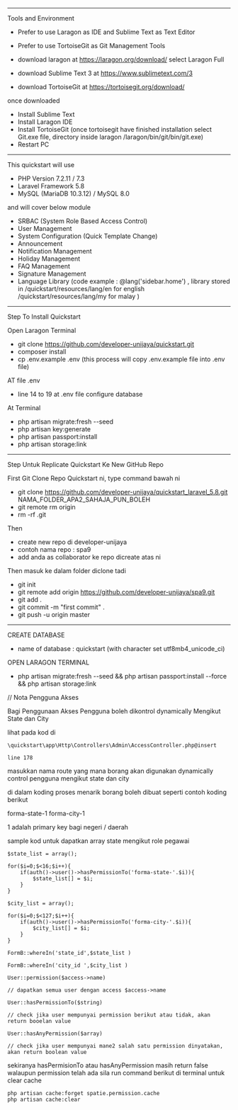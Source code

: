 ________________________________________________________________
Tools and Environment

- Prefer to use Laragon as IDE and Sublime Text as Text Editor
- Prefer to use TortoiseGit as Git Management Tools

- download laragon at https://laragon.org/download/
select Laragon Full

- download Sublime Text 3 at https://www.sublimetext.com/3

- download TortoiseGit at https://tortoisegit.org/download/

once downloaded

- Install Sublime Text 
- Install Laragon IDE
- Install TortoiseGit (once tortoisegit have finished installation select Git.exe file, directory inside laragon /laragon/bin/git/bin/git.exe)
- Restart PC
________________________________________________________________

This quickstart will use

- PHP Version 7.2.11 / 7.3
- Laravel Framework 5.8
- MySQL (MariaDB 10.3.12) / MySQL 8.0

and will cover below module

- SRBAC (System Role Based Access Control)
- User Management
- System Configuration (Quick Template Change)
- Announcement
- Notification Management
- Holiday Management
- FAQ Management
- Signature Management
- Language Library (code example : @lang('sidebar.home') , library stored in /quickstart/resources/lang/en for english /quickstart/resources/lang/my for malay )
________________________________________________________________

Step To Install Quickstart

Open Laragon Terminal
- git clone https://github.com/developer-unijaya/quickstart.git
- composer install
- cp .env.example .env (this process will copy .env.example file into .env file)

AT file .env
- line 14 to 19 at .env file configure database

At Terminal
- php artisan migrate:fresh --seed
- php artisan key:generate
- php artisan passport:install
- php artisan storage:link

__________________________________________________________
Step Untuk Replicate Quickstart Ke New GitHub Repo

First Git Clone Repo Quickstart ni, type command bawah ni
- git clone https://github.com/developer-unijaya/quickstart_laravel_5.8.git NAMA_FOLDER_APA2_SAHAJA_PUN_BOLEH
- git remote rm origin
- rm -rf .git

Then
- create new repo di developer-unijaya
- contoh nama repo : spa9
- add anda as collaborator ke repo dicreate atas ni

Then masuk ke dalam folder diclone tadi
- git init
- git remote add origin https://github.com/developer-unijaya/spa9.git
- git add .
- git commit -m "first commit" .
- git push -u origin master

__________________________________________________________

CREATE DATABASE 
- name of database : quickstart (with character set utf8mb4_unicode_ci)

OPEN LARAGON TERMINAL
- php artisan migrate:fresh --seed && php artisan passport:install --force && php artisan storage:link


// Nota Pengguna Akses

Bagi Penggunaan Akses Pengguna boleh dikontrol dynamically Mengikut State dan City

lihat pada kod di 

```
\quickstart\app\Http\Controllers\Admin\AccessController.php@insert

line 178

```

masukkan nama route yang mana borang akan digunakan dynamically control pengguna mengikut state dan city

di dalam koding proses menarik borang boleh dibuat seperti contoh koding berikut


forma-state-1
forma-city-1

1 adalah primary key bagi negeri / daerah

sample kod untuk dapatkan array state mengikut role pegawai

```
$state_list = array();

for($i=0;$<16;$i++){
	if(auth()->user()->hasPermissionTo('forma-state-'.$i)){
		$state_list[] = $i;
	}
}

$city_list = array();

for($i=0;$<127;$i++){
	if(auth()->user()->hasPermissionTo('forma-city-'.$i)){
		$city_list[] = $i;
	}
}

FormB::whereIn('state_id',$state_list )

FormB::whereIn('city_id ',$city_list )
```


```
User::permission($access->name)

// dapatkan semua user dengan access $access->name

User::hasPermissionTo($string)

// check jika user mempunyai permission berikut atau tidak, akan return booelan value

User::hasAnyPermission($array)

// check jika user mempunyai mane2 salah satu permission dinyatakan, akan return boolean value

```

sekiranya hasPermisionTo atau hasAnyPermission masih return false walaupun permission telah ada sila run command berikut di terminal untuk clear cache


```
php artisan cache:forget spatie.permission.cache
php artisan cache:clear

```




